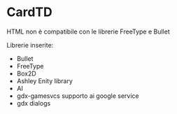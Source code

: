 # CardTD

HTML non è compatibile con le librerie FreeType e Bullet

Librerie inserite:
* Bullet
* FreeType 
* Box2D 
* Ashley Enity library 
* AI 
* gdx-gamesvcs supporto ai google service 
* gdx dialogs
